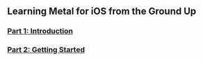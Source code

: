 ## Learning Metal for iOS from the Ground Up
### [Part 1: Introduction](https://www.youtube.com/watch?v=TEqbZ7Ai7AA)
### [Part 2: Getting Started](https://www.youtube.com/watch?v=Gqj2lP7qlAM&t=6s)
